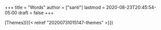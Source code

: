 +++
title = "Words"
author = ["santi"]
lastmod = 2020-08-23T20:45:54-05:00
draft = false
+++

[Themes]({{< relref "20200731015147-themes" >}})
